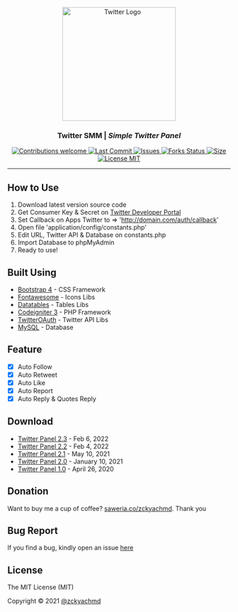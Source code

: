 <p align="center">
  <a href="https://github.com/zckyachmd/twitter-panel">
    <img src="https://raw.githubusercontent.com/zckyachmd/twitter-autoreply/main/assets/img/twitter-logo.png" width="256px" height="256px" alt="Twitter Logo">
  </a>
</p>

<h3 align="center">Twitter SMM | <i>Simple Twitter Panel</i></h3>

<p align="center">
  <!-- Contributions -->
  <a href="https://github.com/zckyachmd/twitter-panel">
    <img src="https://img.shields.io/badge/contributions-welcome-orange.svg"
      alt="Contributions welcome" />
  </a>
 <!-- Last Commit -->
  <a href="https://github.com/zckyachmd/twitter-panel">
    <img src="https://img.shields.io/github/last-commit/zckyachmd/twitter-panel"
      alt="Last Commit" />
  </a>
 <!-- issues -->
  <a href="https://github.com/zckyachmd/twitter-panel/issues">
    <img src="https://img.shields.io/github/issues/zckyachmd/twitter-panel.svg"
      alt="Issues" />
  </a>
  <!-- Forks Status -->
  <a href="https://github.com/zckyachmd/twitter-panel/network/members">
    <img src="https://img.shields.io/github/forks/zckyachmd/twitter-panel.svg"
      alt="Forks Status" />
  </a>
 <!-- Size -->
  <a href="https://github.com/zckyachmd/twitter-panel">
    <img src="https://img.shields.io/github/repo-size/zckyachmd/twitter-panel"
      alt="Size" />
  </a>
 <!-- License -->
  <a href="https://github.com/zckyachmd/twitter-panel/blob/master/LICENSE">
    <img src="https://img.shields.io/github/license/zckyachmd/twitter-panel.svg"
      alt="License MIT" />
  </a>
</p>

---

## How to Use

1. Download latest version source code
2. Get Consumer Key & Secret on [Twitter Developer Portal](https://developer.twitter.com/)
3. Set Callback on Apps Twitter to => 'http://domain.com/auth/callback'
4. Open file 'application/config/constants.php'
5. Edit URL, Twitter API & Database on constants.php
6. Import Database to phpMyAdmin
7. Ready to use!

## Built Using

- [Bootstrap 4](https://getbootstrap.com/docs/4.0/getting-started/introduction/) - CSS Framework
- [Fontawesome](https://fontawesome.com/) - Icons Libs
- [Datatables](https://datatables.net/) - Tables Libs
- [Codeigniter 3](https://codeigniter.com/userguide3/) - PHP Framework
- [TwitterOAuth](https://twitteroauth.com/) - Twitter API Libs
- [MySQL](https://www.mysql.com/) - Database

## Feature

- [x] Auto Follow
- [x] Auto Retweet
- [x] Auto Like
- [x] Auto Report
- [x] Auto Reply & Quotes Reply

## Download

- [Twitter Panel 2.3](https://github.com/zckyachmd/twitter-panel/releases/download/2.3/twitter-panel.zip) - Feb 6, 2022
- [Twitter Panel 2.2](https://github.com/zckyachmd/twitter-panel/releases/download/2.2/twitter-panel.zip) - Feb 4, 2022
- [Twitter Panel 2.1](https://github.com/zckyachmd/twitter-panel/releases/download/2.1/twitter-panel.zip) - May 10, 2021
- [Twitter Panel 2.0](https://github.com/zckyachmd/twitter-panel/releases/download/2.0/twitter-panel.zip) - January 10, 2021
- [Twitter Panel 1.0](https://github.com/zckyachmd/twitter-panel/releases/download/1.0/twitter-panel.zip) - April 26, 2020

## Donation

Want to buy me a cup of coffee? [saweria.co/zckyachmd](https://saweria.co/zckyachmd). Thank you

## Bug Report

If you find a bug, kindly open an issue [here](https://github.com/zckyachmd/twitter-panel/issues/new/choose)

## License

The MIT License (MIT)

Copyright © 2021 [@zckyachmd](https://github.com/zckyachmd)
